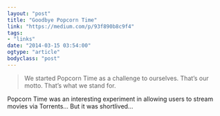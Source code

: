 ```yaml
---
layout: "post"
title: "Goodbye Popcorn Time"
link: "https://medium.com/p/93f890b8c9f4"
tags: 
- "links"
date: "2014-03-15 03:54:00"
ogtype: "article"
bodyclass: "post"
---
```


> We started Popcorn Time as a challenge to ourselves. That’s our motto. That’s what we stand for.

Popcorn Time was an interesting experiment in allowing users to stream movies via Torrents… But it was shortlived…